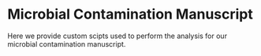 # Microbial Contamination Manuscript
Here we provide custom scipts used to perform the analysis for our microbial contamination manuscript.
